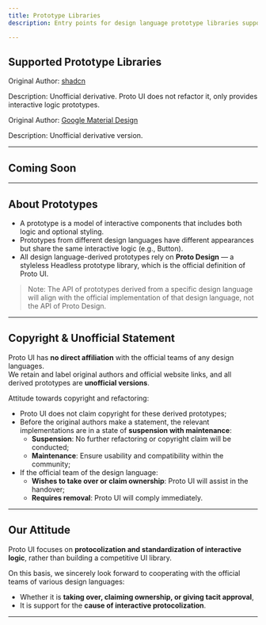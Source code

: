 ```yaml
---
title: Prototype Libraries
description: Entry points for design language prototype libraries supported and planned by Proto UI

---
```



## Supported Prototype Libraries

<Grid cols="2">
  <Card title="Shadcn Prototype Library" href="/prototypes/shadcn" badge="Supported">
    <p>Original Author: <a href="https://ui.shadcn.com/" target="_blank">shadcn</a></p>
    <p>Description: Unofficial derivative. Proto UI does not refactor it, only provides interactive logic prototypes.</p>
  </Card>

  <Card title="Material Prototype Library" href="/prototypes/material" badge="Supported">
    <p>Original Author: <a href="https://m3.material.io/" target="_blank">Google Material Design</a></p>
    <p>Description: Unofficial derivative version.</p>
  </Card>
</Grid>

---

## Coming Soon

<Grid cols="3">
  <Card title="Fluent Design" badge="Planned" />
  <Card title="Ant Design" badge="Planned" />
  <Card title="Apple Human Interface" badge="Planned" />
  <Card title="Tailwind Variants" badge="Planned" />
</Grid>

---

## About Prototypes

- A prototype is a model of interactive components that includes both logic and optional styling.
- Prototypes from different design languages have different appearances but share the same interactive logic (e.g., Button).
- All design language-derived prototypes rely on **Proto Design** — a styleless Headless prototype library, which is the official definition of Proto UI.

> Note: The API of prototypes derived from a specific design language will align with the official implementation of that design language, not the API of Proto Design.

---

## Copyright & Unofficial Statement

Proto UI has **no direct affiliation** with the official teams of any design languages.  
We retain and label original authors and official website links, and all derived prototypes are **unofficial versions**.

Attitude towards copyright and refactoring:
- Proto UI does not claim copyright for these derived prototypes;
- Before the original authors make a statement, the relevant implementations are in a state of **suspension with maintenance**:
  - **Suspension**: No further refactoring or copyright claim will be conducted;
  - **Maintenance**: Ensure usability and compatibility within the community;
- If the official team of the design language:
  - **Wishes to take over or claim ownership**: Proto UI will assist in the handover;
  - **Requires removal**: Proto UI will comply immediately.

---

## Our Attitude

Proto UI focuses on **protocolization and standardization of interactive logic**, rather than building a competitive UI library.

On this basis, we sincerely look forward to cooperating with the official teams of various design languages:
- Whether it is **taking over, claiming ownership, or giving tacit approval**,
- It is support for the **cause of interactive protocolization**.

---